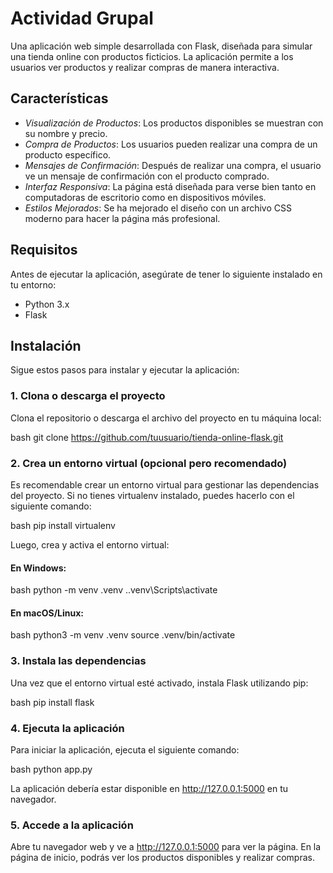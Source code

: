 # Actividad Grupal

Una aplicación web simple desarrollada con Flask, diseñada para simular una tienda online con productos ficticios. La aplicación permite a los usuarios ver productos y realizar compras de manera interactiva.

## Características

- *Visualización de Productos*: Los productos disponibles se muestran con su nombre y precio.
- *Compra de Productos*: Los usuarios pueden realizar una compra de un producto específico.
- *Mensajes de Confirmación*: Después de realizar una compra, el usuario ve un mensaje de confirmación con el producto comprado.
- *Interfaz Responsiva*: La página está diseñada para verse bien tanto en computadoras de escritorio como en dispositivos móviles.
- *Estilos Mejorados*: Se ha mejorado el diseño con un archivo CSS moderno para hacer la página más profesional.

## Requisitos

Antes de ejecutar la aplicación, asegúrate de tener lo siguiente instalado en tu entorno:

- Python 3.x
- Flask

## Instalación

Sigue estos pasos para instalar y ejecutar la aplicación:

### 1. Clona o descarga el proyecto

Clona el repositorio o descarga el archivo del proyecto en tu máquina local:

bash
git clone https://github.com/tuusuario/tienda-online-flask.git



### 2. Crea un entorno virtual (opcional pero recomendado)

Es recomendable crear un entorno virtual para gestionar las dependencias del proyecto. Si no tienes virtualenv instalado, puedes hacerlo con el siguiente comando:

bash
pip install virtualenv


Luego, crea y activa el entorno virtual:

#### En Windows:

bash
python -m venv .venv
.\.venv\Scripts\activate


#### En macOS/Linux:

bash
python3 -m venv .venv
source .venv/bin/activate


### 3. Instala las dependencias

Una vez que el entorno virtual esté activado, instala Flask utilizando pip:

bash
pip install flask


### 4. Ejecuta la aplicación

Para iniciar la aplicación, ejecuta el siguiente comando:

bash
python app.py


La aplicación debería estar disponible en http://127.0.0.1:5000 en tu navegador.

### 5. Accede a la aplicación

Abre tu navegador web y ve a http://127.0.0.1:5000 para ver la página. En la página de inicio, podrás ver los productos disponibles y realizar compras.